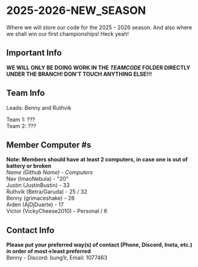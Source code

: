 # 2025-2026-NEW_SEASON <br>
Where we will store our code for the 2025 - 2026 season. And also where we shall win our first championships! Heck yeah! <br>

## Important Info <br>
**WE WILL ONLY BE DOING WORK IN THE *TEAMCODE* FOLDER DIRECTLY UNDER THE BRANCH! DON'T TOUCH ANYTHING ELSE!!!** <br>

## Team Info <br>
Leads: Benny and Ruthvik 

Team 1: ??? <br>
Team 2: ??? <br>

## Member Computer #s <br>
**Note: Members should have at least 2 computers, in case one is out of battery or broken** <br>
_Name (Github Name) - Computers_ <br>
Nav (lmaoNebula) - "20" <br>
Justin (JustinBustin) - 33 <br>
Ruthvik (Betra/Garuda) - 25 / 32 <br>
Benny (grimaceshake) - 26 <br>
Aiden (AjDjDuarte) - 17 <br>
Victor (VickyCheese2010) - Personal / 6 <br>

## Contact Info
**Please put your preferred way(s) of contact (Phone, Discord, Insta, etc.) in order of most->least preferred** <br>
Benny - Discord: bung1r, Email: 1077463 <br>
